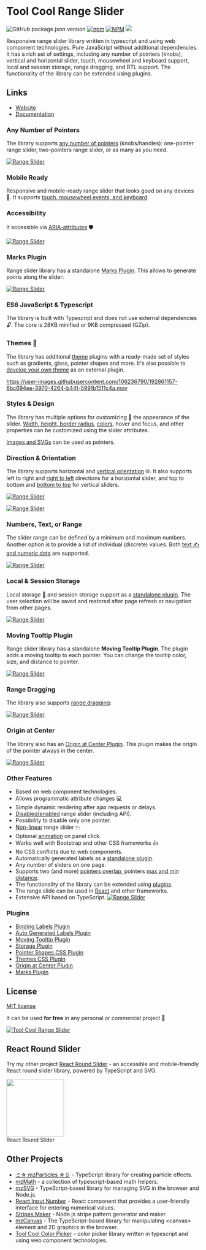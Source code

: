 # Tool Cool Range Slider

![GitHub package.json version](https://img.shields.io/github/package-json/v/mzusin/toolcool-range-slider)
[![npm](https://img.shields.io/npm/dw/toolcool-range-slider)](https://www.npmjs.com/package/toolcool-range-slider)
[![NPM](https://img.shields.io/badge/npm-range_slider-brightgreen)](https://www.npmjs.com/package/toolcool-range-slider)
[![](https://data.jsdelivr.com/v1/package/npm/toolcool-range-slider/badge)](https://www.jsdelivr.com/package/npm/toolcool-range-slider)

Responsive range slider library written in typescript and using web component technologies. Pure JavaScript without additional dependencies. It has a rich set of settings, including any number of  pointers (knobs), vertical and horizontal slider, touch, mousewheel and keyboard support, local and session storage, range dragging, and RTL support. The functionality of the library can be extended using plugins.


## Links
- [Website](https://toolcool-range-slider.mzsoft.org/)
- [Documentation](https://toolcool-range-slider.mzsoft.org/pages/basic-usage.html)

### Any Number of Pointers

The library supports [any number of pointers](https://toolcool-range-slider.mzsoft.org/pages/basic-usage.html) (knobs/handles): 
one-pointer range slider, two-pointers range slider, or as many as you need.

[![Range Slider](https://github.com/mzusin/toolcool-range-slider/blob/main/docs/videos/range-slider-1.gif?raw=true)](https://toolcool-range-slider.mzsoft.org/pages/basic-usage.html)

### Mobile Ready 
Responsive and mobile-ready range slider that looks good on any devices :iphone:. 
It supports [touch, mousewheel events, and keyboard](https://toolcool-range-slider.mzsoft.org/pages/touch-and-keyboard-support.html).


### Accessibility
It accessible via [ARIA-attributes](https://toolcool-range-slider.mzsoft.org/pages/accessibility.html) :shield:

[![Range Slider](https://github.com/mzusin/toolcool-range-slider/blob/main/docs/videos/range-slider-2.gif?raw=true)](https://toolcool-range-slider.mzsoft.org/pages/accessibility.html)


### Marks Plugin
Range slider library has a standalone [Marks Plugin](https://toolcool-range-slider.mzsoft.org/pages/marks-plugin.html). This allows to generate points along the slider:

[![Range Slider](https://github.com/mzusin/toolcool-range-slider/blob/main/docs/videos/range-slider-marks.gif?raw=true)](https://toolcool-range-slider.mzsoft.org/pages/marks-plugin.html)

### ES6 JavaScript & Typescript
The library is built with Typescript and does not use external dependencies :unlock:. The core is 28KB minified or 9KB compressed (GZip).

### Themes :art:

The library has additional [theme](https://toolcool-range-slider.mzsoft.org/pages/themes.html) plugins with a ready-made set of styles such as gradients, glass, pointer shapes and more. It's also possible to [develop your own theme](https://toolcool-range-slider.mzsoft.org/pages/css-themes.html) as an external plugin.

https://user-images.githubusercontent.com/106236790/192861157-6bc694ee-3970-4264-b44f-5991b1511c4a.mov


### Styles & Design
The library has multiple options for customizing :wrench: the appearance of the slider.
[Width, height, border radius](https://toolcool-range-slider.mzsoft.org/pages/width-height-and-border-radius.html), [colors](https://toolcool-range-slider.mzsoft.org/pages/colors.html), hover and focus, and other properties can be customized using the slider attributes.

[Images and SVGs](https://toolcool-range-slider.mzsoft.org/pages/images-and-svgs-as-pointers.html) can be used as pointers.

### Direction & Orientation
The library supports horizontal and [vertical orientation](https://toolcool-range-slider.mzsoft.org/pages/vertical-slider.html) :globe_with_meridians:. It also supports left to right and [right to left](https://toolcool-range-slider.mzsoft.org/pages/right-to-left-support.html) directions for a horizontal slider, and top to bottom and [bottom to top](https://toolcool-range-slider.mzsoft.org/pages/vertical-slider.html) for vertical sliders.

[![Range Slider](https://github.com/mzusin/toolcool-range-slider/blob/main/docs/img/readme/1.png?raw=true)](https://toolcool-range-slider.mzsoft.org/pages/list-of-individual-values-and-text-data.html)

[![Range Slider](https://github.com/mzusin/toolcool-range-slider/blob/main/docs/videos/range-slider-4.gif?raw=true)](https://toolcool-range-slider.mzsoft.org/pages/vertical-slider.html)

### Numbers, Text, or Range

The slider range can be defined by a minimum and maximum numbers. Another option is to provide a list of individual (discrete) values. Both [text :writing_hand: and numeric data](https://toolcool-range-slider.mzsoft.org/pages/list-of-individual-values-and-text-data.html) are supported.

[![Range Slider](https://github.com/mzusin/toolcool-range-slider/blob/main/docs/img/readme/4.png?raw=true)](https://toolcool-range-slider.mzsoft.org/pages/list-of-individual-values-and-text-data.html)

### Local & Session Storage

Local storage :floppy_disk: and session storage support as a [standalone plugin](https://toolcool-range-slider.mzsoft.org/pages/storage.html). The user selection will be saved and restored after page refresh or navigation from other pages.

[![Range Slider](https://github.com/mzusin/toolcool-range-slider/blob/main/docs/img/readme/2.png?raw=true)](https://toolcool-range-slider.mzsoft.org/pages/storage.html)

### Moving Tooltip Plugin

Range slider library has a standalone **Moving Tooltip Plugin**. The plugin adds a moving tooltip to each pointer. You can change the tooltip color, size, and distance to pointer.

[![Range Slider](https://github.com/mzusin/toolcool-range-slider/blob/main/docs/videos/moving-tooltip.gif?raw=true)](https://toolcool-range-slider.mzsoft.org/pages/moving-tooltip-plugin.html)

### Range Dragging
The library also supports [range dragging](https://toolcool-range-slider.mzsoft.org/pages/range-dragging.html):

[![Range Slider](https://github.com/mzusin/toolcool-range-slider/blob/main/docs/videos/range-dragging.gif?raw=true)](https://toolcool-range-slider.mzsoft.org/pages/moving-tooltip-plugin.html)

### Origin at Center
The library also has an [Origin at Center Plugin](https://toolcool-range-slider.mzsoft.org/pages/origin-at-center-plugin.html). This plugin makes the origin of the pointer always in the center.

[![Range Slider](https://github.com/mzusin/toolcool-range-slider/blob/main/docs/videos/origin-at-center.gif?raw=true)](https://toolcool-range-slider.mzsoft.org/pages/origin-at-center-plugin.html)

### Other Features
- Based on web component technologies.
- Allows programmatic attribute changes :computer:
- Simple dynamic rendering after ajax requests or delays.
- [Disabled/enabled](https://toolcool-range-slider.mzsoft.org/pages/disabled.html) range slider (including API).
- Possibility to disable only one pointer.
- [Non-linear](https://toolcool-range-slider.mzsoft.org/pages/non-linear-step.html) range slider :chart_with_downwards_trend:
- Optional [animation](https://toolcool-range-slider.mzsoft.org/pages/animation.html) on panel click.
- Works well with Bootstrap and other CSS frameworks :+1:
- No CSS conflicts due to web components.
- Automatically generated labels as a [standalone plugin](https://toolcool-range-slider.mzsoft.org/pages/auto-generated-labels.html).
- Any number of sliders on one page.
- Supports two (and more) [pointers overlap](https://toolcool-range-slider.mzsoft.org/pages/pointers-overlap.html), pointers [max and min distance](https://toolcool-range-slider.mzsoft.org/pages/max-and-min-pointers-distance.html).
- The functionality of the library can be extended using [plugins](https://toolcool-range-slider.mzsoft.org/pages/javascript-plugins.html).
- The range slide can be used in [React](https://toolcool-range-slider.mzsoft.org/pages/react-typescript.html) and other frameworks.
- Extensive API based on TypeScript.
[![Range Slider](https://github.com/mzusin/toolcool-range-slider/blob/main/docs/img/readme/3.png?raw=true)](https://toolcool-range-slider.mzsoft.org/pages/storage.html)


### Plugins
- [Binding Labels Plugin](https://toolcool-range-slider.mzsoft.org/pages/auto-binding-labels.html)
- [Auto Generated Labels Plugin](https://toolcool-range-slider.mzsoft.org/pages/auto-generated-labels.html)
- [Moving Tooltip Plugin](https://toolcool-range-slider.mzsoft.org/pages/moving-tooltip-plugin.html)
- [Storage Plugin](https://toolcool-range-slider.mzsoft.org/pages/storage.html)
- [Pointer Shapes CSS Plugin](https://toolcool-range-slider.mzsoft.org/pages/pointer-shapes.html)
- [Themes CSS Plugin](https://toolcool-range-slider.mzsoft.org/pages/themes.html)
- [Origin at Center Plugin](https://toolcool-range-slider.mzsoft.org/pages/origin-at-center-plugin.html)
- [Marks Plugin](https://toolcool-range-slider.mzsoft.org/pages/marks-plugin.html)

## License

[MIT license](https://github.com/mzusin/toolcool-range-slider/blob/main/LICENSE)

It can be used **for free** in any personal or commercial project :gift: 


[![Tool Cool Range Slider](https://github.com/mzusin/toolcool-range-slider/blob/main/examples/img/preview/toolcool-range-slider-preview-2.png?raw=true)](https://github.com/mzusin/toolcool-range-slider/blob/main/examples/3-styles.html)

## React Round Slider
Try my other project [React Round Slider](https://github.com/mzusin/react-round-slider) - an accessible and mobile-friendly React round slider library, powered by TypeScript and SVG.

<img height="150" src="https://github.com/mzusin/react-round-slider/blob/main/docs/img/preview/1-1.gif?raw=true" /><br> React Round Slider

## Other Projects
- [ミ☆ mzParticles ☆彡](https://github.com/mzusin/mz-particles) - TypeScript library for creating particle effects.
- [mzMath](https://github.com/mzusin/mz-math) - a collection of typescript-based math helpers. 
- [mzSVG](https://github.com/mzusin/mz-svg) - TypeScript-based library for managing SVG in the browser and Node.js.
- [React Input Number](https://github.com/mzusin/mz-react-input-number) - React component that provides a user-friendly interface for entering numerical values. 
- [Stripes Maker](https://github.com/mzusin/stripes-maker) - Node.js stripe pattern generator and maker. 
- [mzCanvas](https://github.com/mzusin/mz-canvas) - The TypeScript-based library for manipulating &lt;canvas> element and 2D graphics in the browser. 
- [Tool Cool Color Picker](https://github.com/mzusin/toolcool-color-picker) - color picker library written in typescript and using web component technologies.

